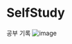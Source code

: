 # SelfStudy
공부 기록
![image](https://user-images.githubusercontent.com/81904356/131963163-a2869d14-9f12-4a20-be08-6047230cce7e.png)

